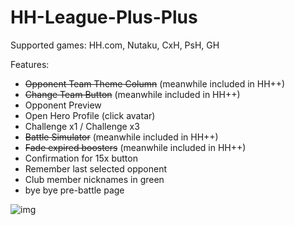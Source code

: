 # HH-League-Plus-Plus

Supported games: HH.com, Nutaku, CxH, PsH, GH

Features:
- ~~Opponent Team Theme Column~~ (meanwhile included in HH++)
- ~~Change Team Button~~ (meanwhile included in HH++)
- Opponent Preview
- Open Hero Profile (click avatar)
- Challenge x1 / Challenge x3
- ~~Battle Simulator~~ (meanwhile included in HH++)
- ~~Fade expired boosters~~ (meanwhile included in HH++)
- Confirmation for 15x button
- Remember last selected opponent
- Club member nicknames in green
- bye bye pre-battle page 

![img](https://github.com/HH-GAME-MM/HH-Leagues-Plus-Plus/assets/107755486/cd1ee67c-1f0f-4449-bbb9-f5c9c7a7dd02)
